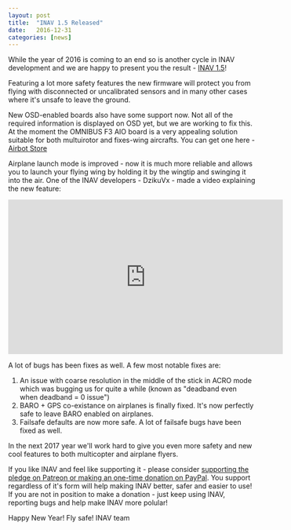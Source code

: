 ```yaml
---
layout: post
title:  "INAV 1.5 Released"
date:   2016-12-31
categories: [news]
---
```


While the year of 2016 is coming to an end so is another cycle in INAV development and we are happy to present you the result - [INAV 1.5](https://github.com/iNavFlight/inav/releases/tag/1.5)!

Featuring a lot more safety features the new firmware will protect you from flying with disconnected or uncalibrated sensors and in many other cases where it's unsafe to leave the ground.

<!--more-->

New OSD-enabled boards also have some support now. Not all of the required information is displayed on OSD yet, but we are working to fix this. At the moment the OMNIBUS F3 AIO board is a very appealing solution suitable for both multuirotor and fixes-wing aircrafts. You can get one here - [Airbot Store](http://shop.myairbot.com/index.php/early-bird/omnibusv11.html)

Airplane launch mode is improved - now it is much more reliable and allows you to launch your flying wing by holding it by the wingtip and swinging it into the air. One of the INAV developers - DzikuVx - made a video explaining the new feature:
<iframe width="560" height="315" src="https://www.youtube.com/embed/LfoYep7a8jQ" frameborder="0" allowfullscreen></iframe>

A lot of bugs has been fixes as well. A few most notable fixes are:

1. An issue with coarse resolution in the middle of the stick in ACRO mode which was bugging us for quite a while (known as "deadband even when deadband = 0 issue")
2. BARO + GPS co-existance on airplanes is finally fixed. It's now perfectly safe to leave BARO enabled on airplanes.
3. Failsafe defaults are now more safe. A lot of failsafe bugs have been fixed as well.

In the next 2017 year we'll work hard to give you even more safety and new cool features to both multicopter and airplane flyers.

If you like INAV and feel like supporting it - please consider [supporting the pledge on Patreon or making an one-time donation on PayPal](https://inavflight.github.io/supporting-inav/). You support regardless of it's form will help making INAV better, safer and easier to use! If you are not in position to make a donation - just keep using INAV, reporting bugs and help make INAV more polular!

Happy New Year! Fly safe!
INAV team